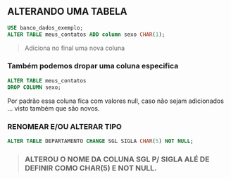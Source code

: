 ## ALTERANDO UMA TABELA

```SQL
USE banco_dados_exemplo;
ALTER TABLE meus_contatos ADD column sexo CHAR(1);
```

> Adiciona no final uma nova coluna

### Também podemos dropar uma coluna especifica

```sql
ALTER TABLE meus_contatos
DROP COLUMN sexo;
```

Por padrão essa coluna fica com valores null, caso não sejam adicionados ... visto também que são novos.

### RENOMEAR E/OU ALTERAR TIPO

```sql
ALTER TABLE DEPARTAMENTO CHANGE SGL SIGLA CHAR(5) NOT NULL;

```

> ### ALTEROU O NOME DA COLUNA SGL P/ SIGLA ALÉ DE DEFINIR COMO CHAR(5) E NOT NULL.
